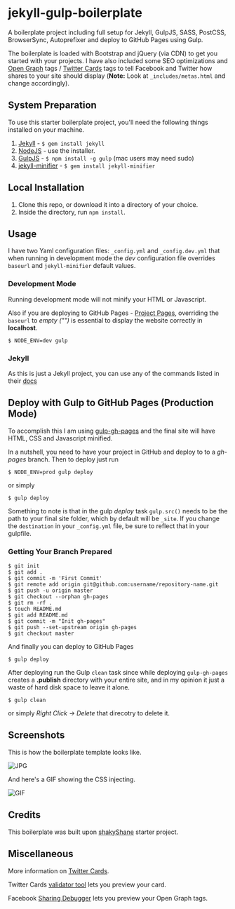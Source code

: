 
jekyll-gulp-boilerplate
=======================

A boilerplate project including full setup for Jekyll, GulpJS, SASS, PostCSS, BrowserSync, Autoprefixer and deploy to GitHub Pages using Gulp.

The boilerplate is loaded with Bootstrap and jQuery (via CDN) to get you started with your projects. I have also included some SEO optimizations and [Open Graph](http://ogp.me/) tags / [Twitter Cards](https://dev.twitter.com/cards/overview) tags to tell Facebook and Twitter how shares to your site should display (**Note:** Look at `_includes/metas.html` and change accordingly).

## System Preparation

To use this starter boilerplate project, you'll need the following things installed on your machine.

1. [Jekyll](http://jekyllrb.com/) - `$ gem install jekyll`
2. [NodeJS](http://nodejs.org) - use the installer.
3. [GulpJS](https://github.com/gulpjs/gulp) - `$ npm install -g gulp` (mac users may need sudo)
4. [jekyll-minifier](https://github.com/digitalsparky/jekyll-minifier) - `$ gem install jekyll-minifier`

## Local Installation

1. Clone this repo, or download it into a directory of your choice.
2. Inside the directory, run `npm install`.

## Usage

I have two Yaml configuration files: `_config.yml` and `_config.dev.yml` that when running in development mode the *dev* configuration file overrides `baseurl` and `jekyll-minifier` default values.

### Development Mode

Running development mode will not minify your HTML or Javascript. 

Also if you are deploying to GitHub Pages - [Project Pages](https://help.github.com/articles/user-organization-and-project-pages/#project-pages), overriding the `baseurl` to *empty ("")* is essential to display the website correctly in **localhost**.

```shell
$ NODE_ENV=dev gulp
```

### Jekyll

As this is just a Jekyll project, you can use any of the commands listed in their [docs](http://jekyllrb.com/docs/usage/)

## Deploy with Gulp to GitHub Pages (Production Mode)

To accomplish this I am using [gulp-gh-pages](https://github.com/rowoot/gulp-gh-pages) and the final site will have HTML, CSS and Javascript minified.

In a nutshell, you need to have your project in GitHub and deploy to to a *gh-pages* branch. Then to deploy just run 

```shell
$ NODE_ENV=prod gulp deploy
```

or simply

```shell
$ gulp deploy
``` 

Something to note is that in the gulp *deploy* task `gulp.src()` needs to be the path to your final site folder, which by default will be `_site`. If you change the `destination` in your `_config.yml` file, be sure to reflect that in your gulpfile.

### Getting Your Branch Prepared

```shell
$ git init
$ git add .
$ git commit -m 'First Commit'
$ git remote add origin git@github.com:username/repository-name.git
$ git push -u origin master
$ git checkout --orphan gh-pages
$ git rm -rf .
$ touch README.md
$ git add README.md
$ git commit -m "Init gh-pages"
$ git push --set-upstream origin gh-pages
$ git checkout master
```

And finally you can deploy to GitHub Pages

```shell
$ gulp deploy
```

After deploying run the Gulp `clean` task since while deploying `gulp-gh-pages` creates a **.publish** directory with your entire site, and in my opinion it just a waste of hard disk space to leave it alone.

```shell
$ gulp clean
```

or simply *Right Click -> Delete* that direcotry to delete it.

## Screenshots

This is how the boilerplate template looks like.

![JPG](http://i.imgur.com/2vmwgkgl.jpg)

And here's a GIF showing the CSS injecting.

![GIF](http://f.cl.ly/items/373y2E0e0i2p0E2O131g/test-gif.gif)

## Credits

This boilerplate was built upon [shakyShane](https://github.com/shakyShane/jekyll-gulp-sass-browser-sync) starter project. 

## Miscellaneous

More information on [Twitter Cards](https://dev.twitter.com/cards/overview).

Twitter Cards [validator tool](https://cards-dev.twitter.com/validator) lets you preview your card. 

Facebook [Sharing Debugger](https://developers.facebook.com/tools/debug/) lets you preview your Open Graph tags.